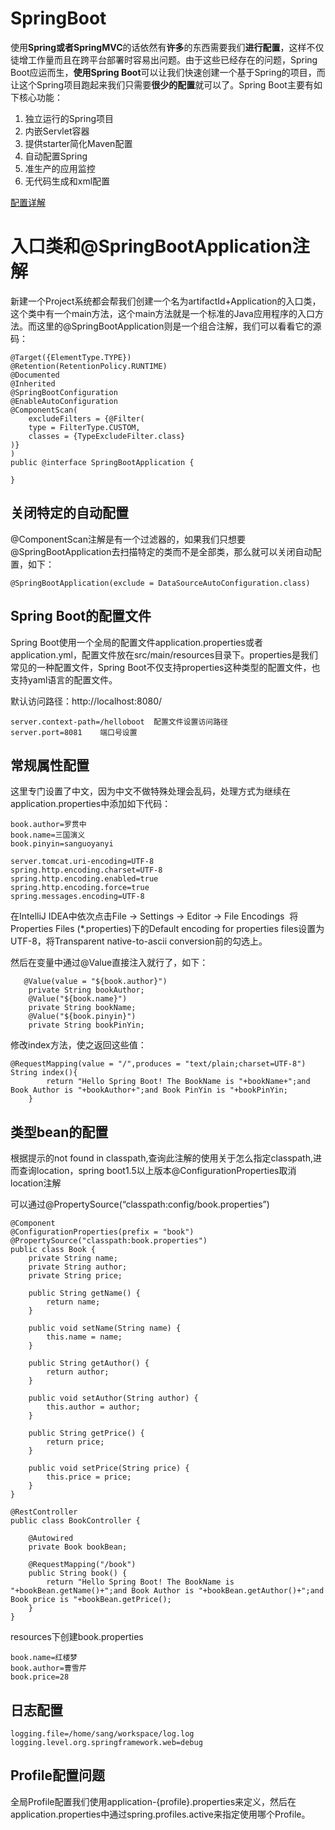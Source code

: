 # SpringBoot

使用**Spring或者SpringMVC**的话依然有**许多**的东西需要我们**进行配置**，这样不仅徒增工作量而且在跨平台部署时容易出问题。由于这些已经存在的问题，Spring Boot应运而生，**使用Spring Boot**可以让我们快速创建一个基于Spring的项目，而让这个Spring项目跑起来我们只需要**很少的配置**就可以了。Spring Boot主要有如下核心功能： 

1. 独立运行的Spring项目 
2. 内嵌Servlet容器 
3. 提供starter简化Maven配置 
4. 自动配置Spring  
5. 准生产的应用监控  
6. 无代码生成和xml配置 

[配置详解](https://blog.csdn.net/u012702547/article/details/53740047)

# 入口类和@SpringBootApplication注解

新建一个Project系统都会帮我们创建一个名为artifactId+Application的入口类，这个类中有一个main方法，这个main方法就是一个标准的Java应用程序的入口方法。而这里的@SpringBootApplication则是一个组合注解，我们可以看看它的源码： 

~~~
@Target({ElementType.TYPE})
@Retention(RetentionPolicy.RUNTIME)
@Documented
@Inherited
@SpringBootConfiguration
@EnableAutoConfiguration
@ComponentScan(
    excludeFilters = {@Filter(
    type = FilterType.CUSTOM,
    classes = {TypeExcludeFilter.class}
)}
)
public @interface SpringBootApplication {

}
~~~

## 关闭特定的自动配置

@ComponentScan注解是有一个过滤器的，如果我们只想要@SpringBootApplication去扫描特定的类而不是全部类，那么就可以关闭自动配置，如下： 

~~~
@SpringBootApplication(exclude = DataSourceAutoConfiguration.class)
~~~

## Spring Boot的配置文件

Spring Boot使用一个全局的配置文件application.properties或者application.yml，配置文件放在src/main/resources目录下。properties是我们常见的一种配置文件，Spring Boot不仅支持properties这种类型的配置文件，也支持yaml语言的配置文件。

默认访问路径：http://localhost:8080/

~~~
server.context-path=/helloboot  配置文件设置访问路径
server.port=8081	端口号设置
~~~

## 常规属性配置

这里专门设置了中文，因为中文不做特殊处理会乱码，处理方式为继续在application.properties中添加如下代码： 

~~~
book.author=罗贯中
book.name=三国演义
book.pinyin=sanguoyanyi
~~~

~~~
server.tomcat.uri-encoding=UTF-8
spring.http.encoding.charset=UTF-8
spring.http.encoding.enabled=true
spring.http.encoding.force=true
spring.messages.encoding=UTF-8
~~~

在IntelliJ IDEA中依次点击File -> Settings -> Editor -> File Encodings  将Properties Files (*.properties)下的Default encoding for properties files设置为UTF-8，将Transparent native-to-ascii conversion前的勾选上。 

然后在变量中通过@Value直接注入就行了，如下： 

~~~
   @Value(value = "${book.author}")
    private String bookAuthor;
    @Value("${book.name}")
    private String bookName;
    @Value("${book.pinyin}")
    private String bookPinYin;
~~~

修改index方法，使之返回这些值： 

~~~
@RequestMapping(value = "/",produces = "text/plain;charset=UTF-8")
String index(){
        return "Hello Spring Boot! The BookName is "+bookName+";and Book Author is "+bookAuthor+";and Book PinYin is "+bookPinYin;
    }
~~~

## 类型bean的配置

根据提示的not found in classpath,查询此注解的使用关于怎么指定classpath,进而查询location，spring boot1.5以上版本@ConfigurationProperties取消location注解

可以通过@PropertySource(“classpath:config/book.properties”) 

~~~
@Component
@ConfigurationProperties(prefix = "book")
@PropertySource("classpath:book.properties")
public class Book {
    private String name;
    private String author;
    private String price;

    public String getName() {
        return name;
    }

    public void setName(String name) {
        this.name = name;
    }

    public String getAuthor() {
        return author;
    }

    public void setAuthor(String author) {
        this.author = author;
    }

    public String getPrice() {
        return price;
    }

    public void setPrice(String price) {
        this.price = price;
    }
}
~~~

~~~~
@RestController
public class BookController {

    @Autowired
    private Book bookBean;

    @RequestMapping("/book")
    public String book() {
        return "Hello Spring Boot! The BookName is "+bookBean.getName()+";and Book Author is "+bookBean.getAuthor()+";and Book price is "+bookBean.getPrice();
    }
}
~~~~

resources下创建book.properties

~~~
book.name=红楼梦
book.author=曹雪芹
book.price=28
~~~

## 日志配置

~~~
logging.file=/home/sang/workspace/log.log
logging.level.org.springframework.web=debug
~~~

## Profile配置问题

全局Profile配置我们使用application-{profile}.properties来定义，然后在application.properties中通过spring.profiles.active来指定使用哪个Profile。 



